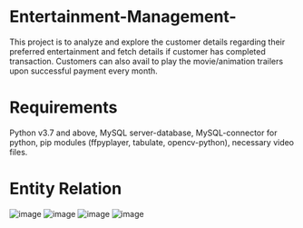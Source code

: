 # Entertainment-Management-
This project is to analyze and explore the customer details regarding their preferred entertainment and fetch details if customer has completed transaction. Customers can also avail to play the movie/animation trailers upon successful payment every month.
# Requirements
Python v3.7 and above, MySQL server-database, MySQL-connector for python, pip modules (ffpyplayer,  tabulate, opencv-python), necessary video files.
# Entity Relation
![image](https://user-images.githubusercontent.com/70501926/122914549-5e814b00-d378-11eb-9fb1-0957f3d592ed.png)
![image](https://user-images.githubusercontent.com/70501926/122914183-00546800-d378-11eb-8470-366752b2ffdd.png)
![image](https://user-images.githubusercontent.com/70501926/122914203-05b1b280-d378-11eb-80fd-13c482f4f899.png)
![image](https://user-images.githubusercontent.com/70501926/122914246-106c4780-d378-11eb-8de0-fe53edb39ea4.png)
